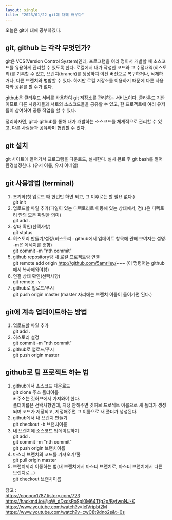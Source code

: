 ```yaml
---
layout: single
title: "2023/01/22 git에 대해 배우다"
---
```


오늘은 git에 대해 공부하였다.

## git, github 는 각각 무엇인가?

git은 VCS(Version Control System)인데, 프로그램을 여러 명이서 개발할 때 소스코드를 유용하게 관리할 수 있도록 한다.
로컬에서 내가 작성한 코드와 그 수정내역(히스토리)를 기록할 수 있고, 브랜치(branch)를 생성하여 이전 버전으로 복구하거나, 삭제하거나, 다른 브랜치와 병합할 수 있다.
하지만 로컬 저장소를 이용하기 때문에 다른 사용자와 공유를 할 수가 없다.

github은 클라우드 서버를 사용하여 git 저장소를 관리하는 서비스이다. 클라우드 기반이므로 다른 사용자들과 서로의 소스코드들을 공유할 수 있고,
한 프로젝트에 여러 유저들이 참여하여 공동 작업을 할 수 있다.

정리하자면, git과 github를 통해 내가 개발하는 소스코드를 체계적으로 관리할 수 있고, 다른 사람들과 공유하며 협업할 수 있다.

## git 설치

git 사이트에 들어가서 프로그램을 다운로드, 설치한다.
설치 완료 후 git bash를 열어 환경설정한다. (유저 이름, 유저 이메일)

## git 사용방법 (terminal)
1. 초기화(첫 업로드 때 한번만 하면 되고, 그 이후로는 할 필요 없다.)  
git init
2. 업로드할 파일 추가(파일이 있는 디렉토리로 이동해 있는 상태에서, 점(.)은 디렉토리 안의 모든 파일을 의미)  
git add .
3. 상태 확인(선택사항)  
git status
4. 히스토리 만들기/설정(히스토리 : github에서 업데이트 항목에 관해 보여지는 설명. -m은 메세지를 뜻함)  
git commit -m "nth commit"
5. github repository랑 내 로컬 프로젝트랑 연결  
git remote add origin http://github.com/5amriley/~~~ (이 명령어는 github에서 복사해와야함)
6. 연결 상태 확인(선택사항)  
git remote -v
7. github로 업로드/푸시  
git push origin master (master 자리에는 브랜치 이름이 들어가면 된다.)

## git에 계속 업데이트하는 방법

1. 업로드할 파일 추가  
git add .
2. 히스토리 설정  
git commit -m "nth commit"
3. github로 업로드/푸시  
git push origin master

## github로 팀 프로젝트 하는 법

1. github에서 소스코드 다운로드  
git clone 주소 폴더이름  
※ 주소는 깃허브에서 가져와야 한다.  
   폴더이름은 선택사항인데, 지정 안해주면 깃허브 프로젝트 이름으로 새 폴더가 생성되며 코드가 저장되고, 지정해주면 그 이름으로 새 폴더가 생성된다.
2. github에서 내 브랜치 만들기  
git checkout -b 브랜치이름
3. 내 브랜치에 소스코드 업데이트하기  
git add .  
git commit -m "nth commit"  
git push origin 브랜치이름
4. 마스터 브랜치의 코드를 가져오기/풀  
git pull origin master
5. 브랜치끼리 이동하는 법(내 브랜치에서 마스터 브랜치로, 마스터 브랜치에서 다른 브랜치로...)  
git checkout 브랜치이름


참고 :  
https://cocoon1787.tistory.com/723
https://hackmd.io/@oW_dDxdsRoSpl0M64Tfg2g/ByfwpNJ-K
https://www.youtube.com/watch?v=lelVripbt2M
https://www.youtube.com/watch?v=cwC8t9dno2s&t=0s
